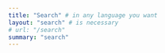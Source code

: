 ```yaml
---
title: "Search" # in any language you want
layout: "search" # is necessary
# url: "/search"
summary: "search"
---
```

